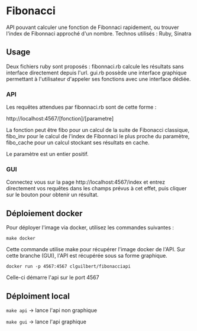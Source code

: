 # Fibonacci
API pouvant calculer une fonction de Fibonnaci rapidement, ou trouver l'index de Fibonnaci approché d'un nombre. Technos utilisés : Ruby, Sinatra

## Usage

Deux fichiers ruby sont proposés : fibonnaci.rb calcule les résultats sans interface directement depuis l'url.
gui.rb possède une interface graphique permettant à l'utilisateur d'appeler ses fonctions avec une interface dédiée.

### API

Les requêtes attendues par fibonnaci.rb sont de cette forme : 

http://localhost:4567/[fonction]/[parametre]

La fonction peut être fibo pour un calcul de la suite de Fibonacci classique, 
fibo_inv pour le calcul de l'index de Fibonnaci le plus proche du paramètre, 
fibo_cache pour un calcul stockant ses résultats en cache.

Le paramètre est un entier positif.

### GUI

Connectez vous sur la page http://localhost:4567/index et entrez directement vos requêtes dans les champs prévus à cet effet, puis cliquer sur le bouton pour obtenir un résultat.

## Déploiement docker

Pour déployer l'image via docker, utilisez les commandes suivantes :

`make docker `

Cette commande utilise make pour récupérer l'image docker de l'API.
Sur cette branche (GUI), l'API est récupérée sous sa forme graphique.

`docker run -p 4567:4567 clguilbert/fibonacciapi `

Celle-ci démarre l'api sur le port 4567

## Déploiment local

`make api` -> lance l'api non graphique

`make gui` -> lance l'api graphique
